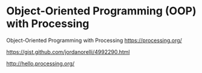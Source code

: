 # Object-Oriented Programming (OOP) with Processing
Object-Oriented Programming with Processing
https://processing.org/

https://gist.github.com/jordanorelli/4992290.html


http://hello.processing.org/
